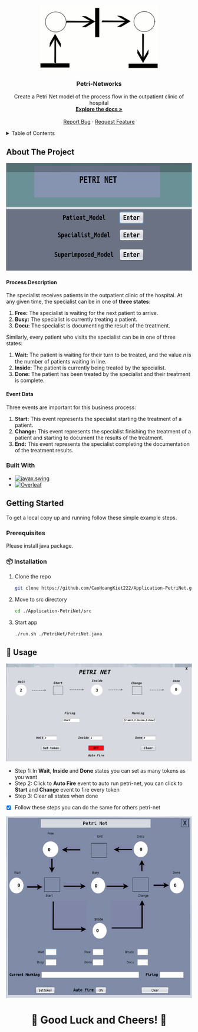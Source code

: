 <!-- PROJECT LOGO -->
<div align="center">
  <a href="https://github.com/Software-Engineer-Team/Urban-Waste-Collection-v2">
    <img src="images/Animated_Petri_net_commons.gif" alt="Logo" width="320" height="177">
  </a>

<h3 align="center">Petri-Networks</h3>

  <p align="center">
    Create a Petri Net model of the process flow in the outpatient clinic of hospital 
    <br />
    <a href="Petri_networks.pdf"><strong>Explore the docs »</strong></a>
    <br />
    <br />
    <a href="https://github.com/Software-Engineer-Team/Urban-Waste-Collection-v2/issues" target="_blank">Report Bug</a>
    ·
    <a href="https://github.com/Software-Engineer-Team/Urban-Waste-Collection-v2/issues/issues" target="_blank">Request Feature</a>
  </p>
</div>

<!-- TABLE OF CONTENTS -->
<details>
  <summary>Table of Contents</summary>
  <ol>
    <li>
      <a href="#about-the-project">About The Project</a>
      <ul>
        <li><a href="#built-with">Built With</a></li>
      </ul>
    </li>
    <li>
      <a href="#getting-started">Getting Started</a>
      <ul>
        <li><a href="#prerequisites">Prerequisites</a></li>
        <li><a href="#%F0%9F%93%A6-installation">Installation</a></li>
      </ul>
    </li>
    <li><a href="#%F0%9F%9A%80-usage">Usage</a></li>
  </ol>
</details>

<!-- ABOUT THE PROJECT -->

## About The Project

<div  align="center">
    <img src="images/petrinet-product.png" alt="Logo" width="620" height="291">
</div>

#### Process Description

The specialist receives patients in the outpatient clinic of the hospital. At any given time, the specialist can be in one of **three states**:

1. **Free:** The specialist is waiting for the next patient to arrive.
2. **Busy:** The specialist is currently treating a patient.
3. **Docu:** The specialist is documenting the result of the treatment.

Similarly, every patient who visits the specialist can be in one of three states:

1. **Wait:** The patient is waiting for their turn to be treated, and the value 𝑛 is the number of patients waiting in line.
2. **Inside:** The patient is currently being treated by the specialist.
3. **Done:** The patient has been treated by the specialist and their treatment is complete.

#### Event Data

Three events are important for this business process:

1. **Start:** This event represents the specialist starting the treatment of a patient.
2. **Change:** This event represents the specialist finishing the treatment of a patient and starting to document the results of the treatment.
3. **End:** This event represents the specialist completing the documentation of the treatment results.

### Built With

- [![javax.swing][javax.swing-shield]][javax.swing-url]
- [![Overleaf][Overleaf-shield]][Overleaf-url]

<!-- GETTING STARTED -->

## Getting Started

To get a local copy up and running follow these simple example steps.

### Prerequisites

Please install java package.

### 📦 Installation

1. Clone the repo
   ```sh
   git clone https://github.com/CaoHoangKiet222/Application-PetriNet.git
   ```
2. Move to src directory
   ```sh
   cd ./Application-PetriNet/src
   ```
3. Start app
   ```sh
   ./run.sh ./PetriNet/PetriNet.java
   ```

<!-- USAGE EXAMPLES -->

## 🚀 Usage

[![Demo Screen Shot][demo1-screenshot]](https://github.com/CaoHoangKiet222//Application-PetriNet/images/demo1.png)

- Step 1: In **Wait**, **Inside** and **Done** states you can set as many tokens as you want
- Step 2: Click to **Auto Fire** event to auto run petri-net, you can click to **Start** and **Change** event to fire every token
- Step 3: Clear all states when done
- [x] Follow these steps you can do the same for others petri-net

<div  align="center">
    <img src="images/demo2.png" alt="Logo" width="700" height="491">
</div>

<h1 align="center">🌟 Good Luck and Cheers! 🌟</h1>

[product-screenshot]: images/petrinet-product.png
[demo1-screenshot]: images/demo1.png
[demo2-screenshot]: images/demo2.png
[javax.swing-shield]: https://img.shields.io/badge/javax.swing-8A2BE2?style=for-the-badge&logo=java&logoColor=white
[javax.swing-url]: https://docs.oracle.com/javase/8/docs/api/javax/swing/package-summary.html
[Overleaf-shield]: https://img.shields.io/badge/Overleaf-47A141?style=for-the-badge&logo=overleaf&logoColor=white
[Overleaf-url]: https://www.overleaf.com

